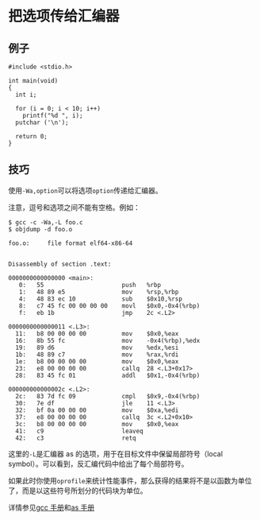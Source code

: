 # 把选项传给汇编器

## 例子

    #include <stdio.h>

    int main(void)
    {
      int i;

      for (i = 0; i < 10; i++)
        printf("%d ", i);
      putchar ('\n');

      return 0;
    }

## 技巧

使用`-Wa,option`可以将选项`option`传递给汇编器。

注意，逗号和选项之间不能有空格。例如：

    $ gcc -c -Wa,-L foo.c
    $ objdump -d foo.o

    foo.o:     file format elf64-x86-64


    Disassembly of section .text:

    0000000000000000 <main>:
       0:   55                      push   %rbp
       1:   48 89 e5                mov    %rsp,%rbp
       4:   48 83 ec 10             sub    $0x10,%rsp
       8:   c7 45 fc 00 00 00 00    movl   $0x0,-0x4(%rbp)
       f:   eb 1b                   jmp    2c <.L2>

    0000000000000011 <.L3>:
      11:   b8 00 00 00 00          mov    $0x0,%eax
      16:   8b 55 fc                mov    -0x4(%rbp),%edx
      19:   89 d6                   mov    %edx,%esi
      1b:   48 89 c7                mov    %rax,%rdi
      1e:   b8 00 00 00 00          mov    $0x0,%eax
      23:   e8 00 00 00 00          callq  28 <.L3+0x17>
      28:   83 45 fc 01             addl   $0x1,-0x4(%rbp)

    000000000000002c <.L2>:
      2c:   83 7d fc 09             cmpl   $0x9,-0x4(%rbp)
      30:   7e df                   jle    11 <.L3>
      32:   bf 0a 00 00 00          mov    $0xa,%edi
      37:   e8 00 00 00 00          callq  3c <.L2+0x10>
      3c:   b8 00 00 00 00          mov    $0x0,%eax
      41:   c9                      leaveq
      42:   c3                      retq

这里的`-L`是汇编器 as 的选项，用于在目标文件中保留局部符号（local symbol）。可以看到，反汇编代码中给出了每个局部符号。

如果此时你使用`oprofile`来统计性能事件，那么获得的结果将不是以函数为单位了，而是以这些符号所划分的代码块为单位。

详情参见[gcc 手册](https://gcc.gnu.org/onlinedocs/gcc/Assembler-Options.html#Assembler-Options)和[as 手册](https://sourceware.org/binutils/docs-2.24/as/L.html#L)
